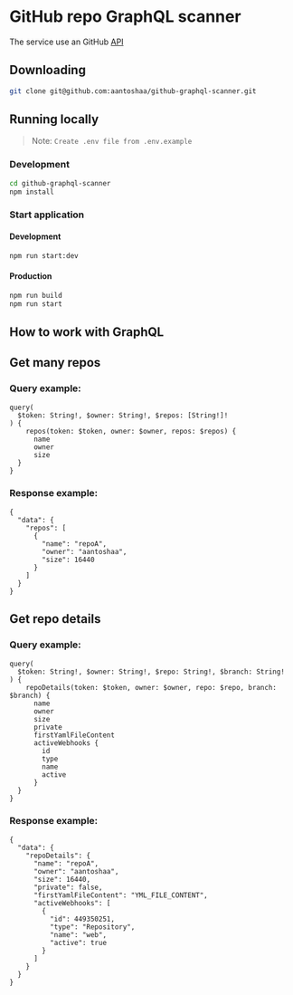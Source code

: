 # GitHub repo GraphQL scanner

The service use an GitHub [API](https://docs.github.com/en/rest?apiVersion=2022-11-28)

## Downloading

```sh
git clone git@github.com:aantoshaa/github-graphql-scanner.git
```

## Running locally

> Note: `Create .env file from .env.example`

### Development

```sh
cd github-graphql-scanner
npm install
```

### Start application

#### Development

```sh
npm run start:dev
```

#### Production

```sh
npm run build
npm run start
```

## How to work with GraphQL

## Get many repos

### Query example:

```
query(
  $token: String!, $owner: String!, $repos: [String!]!
) {
	repos(token: $token, owner: $owner, repos: $repos) {
      name
      owner
      size
  }
}
```

### Response example:

```
{
  "data": {
    "repos": [
      {
        "name": "repoA",
        "owner": "aantoshaa",
        "size": 16440
      }
    ]
  }
}
```

## Get repo details

### Query example:

```
query(
  $token: String!, $owner: String!, $repo: String!, $branch: String!
) {
	repoDetails(token: $token, owner: $owner, repo: $repo, branch: $branch) {
      name
      owner
      size
      private
      firstYamlFileContent
      activeWebhooks {
        id
        type
        name
        active
      }
  }
}
```

### Response example:

```
{
  "data": {
    "repoDetails": {
      "name": "repoA",
      "owner": "aantoshaa",
      "size": 16440,
      "private": false,
      "firstYamlFileContent": "YML_FILE_CONTENT",
      "activeWebhooks": [
        {
          "id": 449350251,
          "type": "Repository",
          "name": "web",
          "active": true
        }
      ]
    }
  }
}
```
